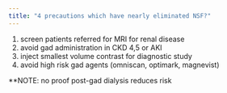 ```yaml
---
title: "4 precautions which have nearly eliminated NSF?"
---
```

1. screen patients referred for MRI for renal disease
2. avoid gad administration in CKD 4,5 or AKI
3. inject smallest volume contrast for diagnostic study
4. avoid high risk gad agents (omniscan, optimark, magnevist)

**NOTE: no proof post-gad dialysis reduces risk

